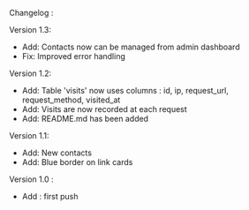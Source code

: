 ﻿Changelog :

Version 1.3:
- Add: Contacts now can be managed from admin dashboard
- Fix: Improved error handling

Version 1.2:
- Add: Table 'visits' now uses columns : id, ip, request_url, request_method, visited_at
- Add: Visits are now recorded at each request
- Add: README.md has been added

Version 1.1:
- Add: New contacts
- Add: Blue border on link cards
 
Version 1.0 :
- Add : first push